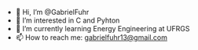 - 👋 Hi, I’m @GabrielFuhr
- 👀 I’m interested in C and Pyhton
- 🌱 I’m currently learning Energy Engineering at UFRGS
- 📫 How to reach me: gabrielfuhr13@gmail.com

<!---
GabrielFuhr/GabrielFuhr is a ✨ special ✨ repository because its `README.md` (this file) appears on your GitHub profile.
You can click the Preview link to take a look at your changes.
--->
